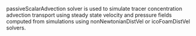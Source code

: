 passiveScalarAdvection solver is used to simulate tracer concentration advection transport using steady state velocity and pressure fields computed from simulations using nonNewtonianDistVel or icoFoamDistVel solvers.
